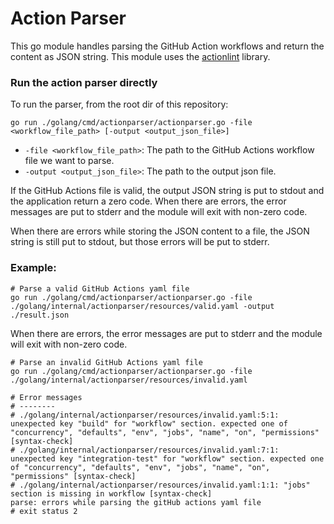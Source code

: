 # Action Parser

This go module handles parsing the GitHub Action workflows and return the content as JSON string. This module uses the [actionlint](https://github.com/rhysd/actionlint) library.

### Run the action parser directly
To run the parser, from the root dir of this repository:
```
go run ./golang/cmd/actionparser/actionparser.go -file <workflow_file_path> [-output <output_json_file>]
```
- `-file <workflow_file_path>`: The path to the GitHub Actions workflow file we want to parse.
- `-output <output_json_file>`: The path to the output json file.

If the GitHub Actions file is valid, the output JSON string is put to stdout and the application return a zero code. When there are errors, the error messages are put to stderr and the module will exit with non-zero code.

When there are errors while storing the JSON content to a file, the JSON string is still put to stdout, but those errors will be put to stderr.

### Example:
```
# Parse a valid GitHub Actions yaml file
go run ./golang/cmd/actionparser/actionparser.go -file ./golang/internal/actionparser/resources/valid.yaml -output ./result.json
```

When there are errors, the error messages are put to stderr and the module will exit with non-zero code.
```
# Parse an invalid GitHub Actions yaml file
go run ./golang/cmd/actionparser/actionparser.go -file ./golang/internal/actionparser/resources/invalid.yaml

# Error messages
# --------
# ./golang/internal/actionparser/resources/invalid.yaml:5:1: unexpected key "build" for "workflow" section. expected one of "concurrency", "defaults", "env", "jobs", "name", "on", "permissions" [syntax-check]
# ./golang/internal/actionparser/resources/invalid.yaml:7:1: unexpected key "integration-test" for "workflow" section. expected one of "concurrency", "defaults", "env", "jobs", "name", "on", "permissions" [syntax-check]
# ./golang/internal/actionparser/resources/invalid.yaml:1:1: "jobs" section is missing in workflow [syntax-check]
parse: errors while parsing the gitHub actions yaml file
# exit status 2
```
